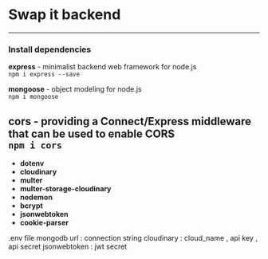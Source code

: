 # Swap it backend
***

### Install dependencies

**express** - minimalist backend web framework for node.js\
`npm i express --save`

**mongoose** - object modeling for node.js\
`npm i mongoose`

**cors** - providing a Connect/Express middleware that can be used to enable CORS\
`npm i cors`
- 
- **dotenv**
- **cloudinary**
- **multer**
- **multer-storage-cloudinary**
- **nodemon**
- **bcrypt**
- **jsonwebtoken**
- **cookie-parser**

.env file
 mongodb url : connection string
cloudinary : cloud_name , api key , api secret
jsonwebtoken : jwt secret








